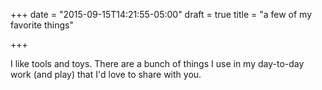 +++
date = "2015-09-15T14:21:55-05:00"
draft = true
title = "a few of my favorite things"

+++

I like tools and toys. There are a bunch of things I use in my day-to-day work (and play) that I'd love to share with you.
